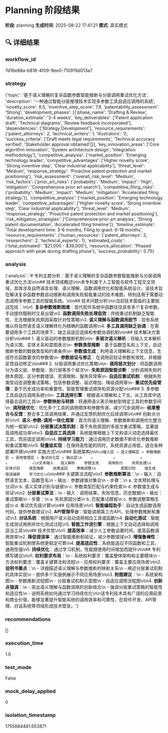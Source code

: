 # Planning 阶段结果

**阶段**: planning
**生成时间**: 2025-08-22 17:41:21
**模式**: 真实模式

## 🔍 详细结果

### workflow_id
7d16e88a-b818-4f09-9ee0-710919d013a7

### strategy
{'topic': '基于语义理解的复杂函数参数智能推断与分层调用重试优化方法', 'description': '一种通过智能分层推理技术实现多参数工具自适应调用的系统', 'novelty_score': 8.5, 'inventive_step_score': 7.8, 'patentability_assessment': 'Strong', 'development_phases': [{'phase_name': 'Drafting & Review', 'duration_estimate': '3-4 weeks', 'key_deliverables': ['Patent application draft', 'Technical diagrams', 'Review feedback incorporated'], 'dependencies': ['Strategy Development'], 'resource_requirements': {'patent_attorneys': 2, 'technical_writers': 1, 'illustrators': 1}, 'success_criteria': ['Draft meets legal requirements', 'Technical accuracy verified', 'Stakeholder approval obtained']}], 'key_innovation_areas': ['Core algorithm innovation', 'System architecture design', 'Integration methodology'], 'competitive_analysis': {'market_position': 'Emerging technology leader', 'competitive_advantages': ['Higher novelty score', 'Strong inventive step', 'Clear industrial applicability'], 'threat_level': 'Medium', 'response_strategy': 'Proactive patent protection and market positioning'}, 'risk_assessment': {'overall_risk_level': 'Medium', 'risk_factors': {'prior_art_risks': {'probability': 'Medium', 'impact': 'High', 'mitigation': 'Comprehensive prior art search'}, 'competitive_filing_risks': {'probability': 'Medium', 'impact': 'Medium', 'mitigation': 'Accelerated filing strategy'}}, 'competitive_analysis': {'market_position': 'Emerging technology leader', 'competitive_advantages': ['Higher novelty score', 'Strong inventive step', 'Clear industrial applicability'], 'threat_level': 'Medium', 'response_strategy': 'Proactive patent protection and market positioning'}, 'risk_mitigation_strategies': ['Comprehensive prior art analysis', 'Strong patent documentation', 'Accelerated filing timeline']}, 'timeline_estimate': 'Total development time: 3-6 months, Filing to grant: 6-18 months', 'resource_requirements': {'human_resources': {'patent_attorneys': 2, 'researchers': 2, 'technical_experts': 1}, 'estimated_costs': {'total_estimated': '$21,000 - $39,000'}, 'resource_allocation': 'Phased approach with peak during drafting phase'}, 'success_probability': 0.75}

### analysis
{'analysis': '# 专利主题分析：基于语义理解的复杂函数参数智能推断与分层调用重试优化方法\n\n## 技术领域概述\n\n本专利属于人工智能与软件工程交叉领域，具体涉及自然语言处理、语义理解、函数调用优化和智能系统设计。该技术旨在解决复杂函数参数自动推断和调用失败智能重试的技术难题，特别适用于需要动态调用多参数工具的智能系统。\n\n## 技术问题分析\n\n当前技术面临的主要挑战包括：\n\n1. **复杂参数推断困难**：现代软件系统中函数往往具有多个复杂参数，手动提供既耗时又易出错\n2. **函数调用失败处理低效**：传统重试机制缺乏智能性，无法根据失败原因采取针对性策略\n3. **语义理解与函数调用脱节**：现有系统难以将自然语言语义理解转化为精确的函数调用\n4. **多工具调用缺乏协调**：在需要调用多个工具的场景下，缺乏自适应选择和参数协调机制\n\n## 技术解决方案分析\n\n### 1. 语义驱动的参数推断机制\n\n- **多层次语义解析**：将输入文本解析为语义图、实体关系和意图表示\n- **参数类型推断**：基于函数签名和上下文，自动推断参数的数据类型和约束条件\n- **参数值生成**：利用语义理解和上下文信息，生成符合函数要求的参数值\n- **参数验证与修正**：在调用前验证参数有效性，并根据反馈自动修正\n\n### 2. 分层调用重试优化策略\n\n- **调用层次划分**：将函数调用分为语义层、参数层、执行层等多个层次\n- **失败原因智能诊断**：分析调用失败的根本原因，区分参数错误、资源限制、服务异常等\n- **自适应重试机制**：根据失败类型动态调整重试策略，包括参数调整、延迟增加、降级调用等\n- **重试优先级管理**：基于历史成功率和重要性，智能管理重试顺序和资源分配\n\n### 3. 多参数工具自适应调用系统\n\n- **工具选择引擎**：根据语义理解和上下文，从工具库中选择最合适的工具\n- **参数映射与转换**：将通用语义表示映射到特定工具的参数空间\n- **调用链优化**：优化多个工具的调用顺序和参数传递，减少冗余调用\n- **结果整合与反馈**：整合多工具调用结果，并通过反馈机制优化后续调用\n\n## 创新点分析\n\n1. **语义-参数-调用一体化框架**：首次将语义理解、参数推断和调用优化整合为统一框架\n\n2. **分层重试决策机制**：基于失败原因的多层次重试策略，显著提高调用成功率\n\n3. **自适应工具选择**：系统能够根据上下文和语义动态选择最优工具，而非固定调用\n\n4. **持续学习能力**：通过调用历史数据不断优化参数推断和重试策略\n\n5. **轻量级实现**：在保持高性能的同时，系统资源占用低，适合各种部署环境\n\n## 实施方式\n\n### 系统架构\n\n```\n输入层 → 语义理解层 → 参数推断层 → 调用管理层 → 重试优化层 → 输出层\n    ↓         ↓           ↓           ↓           ↓\n文本输入   语义解析    参数生成    调用执行    失败处理\n           实体识别    类型推断    结果返回    策略调整\n           意图识别    值生成     错误捕获    学习优化\n```\n\n### 关键算法流程\n\n1. **参数推断算法**：\n   - 输入：自然语言文本，函数签名\n   - 输出：参数键值对集合\n   - 步骤：\n     a. 文本预处理与分词\n     b. 语义实体识别与链接\n     c. 参数类型匹配与约束检查\n     d. 参数值生成与验证\n\n2. **分层重试算法**：\n   - 输入：调用结果，失败信息，历史数据\n   - 输出：重试策略\n   - 步骤：\n     a. 失败原因分类\n     b. 匹配重试模板\n     c. 参数调整策略生成\n     d. 重试优先级计算\n\n## 应用场景\n\n1. **智能编程助手**：自动生成函数调用代码，提供参数建议\n2. **API管理平台**：智能调用第三方API，处理参数推断和重试\n3. **对话系统**：根据用户语义自动调用相应工具或函数\n4. **自动化测试**：智能生成测试用例并优化测试过程\n5. **智能工作流引擎**：根据上下文自动选择和调用适当工具\n\n## 技术优势\n\n1. **提高效率**：减少人工参数设置时间，提高函数调用效率\n2. **降低错误率**：通过智能推断和验证，减少参数错误\n3. **增强鲁棒性**：智能重试机制使系统更稳定可靠\n4. **提高适应性**：系统能适应不同函数和工具，通用性强\n5. **持续优化**：通过学习机制，性能随使用时间增加而提升\n\n## 专利撰写建议\n\n1. **权利要求布局**：\n   - 系统权利要求：覆盖整体架构和主要模块\n   - 方法权利要求：覆盖关键算法和流程\n   - 应用权利要求：覆盖主要应用场景\n\n2. **说明书重点**：\n   - 详细描述语义理解与参数推断的映射关系\n   - 阐述分层重试机制的具体实现\n   - 提供多个实施例展示不同应用场景\n\n3. **附图建议**：\n   - 系统架构图\n   - 参数推断流程图\n   - 分层重试机制示意图\n   - 自适应调用流程图\n\n4. **创新点强调**：\n   - 突出语义理解与函数调用的创新结合\n   - 强调分层重试策略的智能性和适应性\n   - 说明系统如何通过学习持续优化\n\n该专利技术具有广阔的应用前景和商业价值，能够显著提升智能系统的调用效率和可靠性，在软件开发、API管理、对话系统等领域形成技术壁垒。'}

### recommendations
[]

### execution_time
1.0

### test_mode
False

### mock_delay_applied
0

### isolation_timestamp
1755884481.653871
